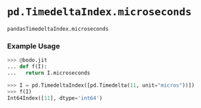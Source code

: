 # `pd.TimedeltaIndex.microseconds`

`pandasTimedeltaIndex.microseconds`

### Example Usage

```py
>>> @bodo.jit
... def f(I):
...   return I.microseconds

>>> I = pd.TimedeltaIndex([pd.Timedelta(11, unit="micros"))])
>>> f(I)
Int64Index([11], dtype='int64')
```
